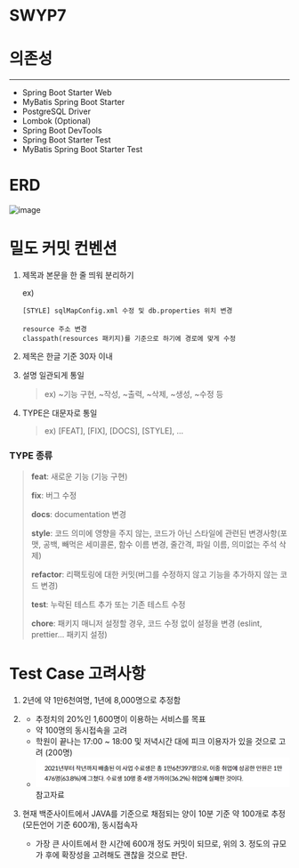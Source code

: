 # SWYP7


# 의존성
------
- Spring Boot Starter Web
- MyBatis Spring Boot Starter
- PostgreSQL Driver
- Lombok (Optional)
- Spring Boot DevTools
- Spring Boot Starter Test
- MyBatis Spring Boot Starter Test


# ERD 
![image](https://github.com/user-attachments/assets/df030931-b491-4870-8774-3af445b75081)

# 밀도 커밋 컨벤션
1. 제목과 본문을 한 줄 띄워 분리하기

    ex) 
    ```
    [STYLE] sqlMapConfig.xml 수정 및 db.properties 위치 변경
    
    resource 주소 변경
    classpath(resources 패키지)를 기준으로 하기에 경로에 맞게 수정
    ```
2. 제목은 한글 기준 30자 이내
3. 설명 일관되게 통일
   >ex) ~기능 구현, ~작성, ~출력, ~삭제, ~생성, ~수정 등
4. TYPE은 대문자로 통일    
   >ex) [FEAT], [FIX], [DOCS], [STYLE], ...

### TYPE 종류
> **feat**: 새로운 기능 (기능 구현)
> 
>**fix**: 버그 수정
> 
>**docs**: documentation 변경
> 
>**style**: 코드 의미에 영향을 주지 않는, 코드가 아닌 스타일에 관련된 변경사항(포맷, 공백, 빼먹은 세미콜론, 함수 이름 변경, 줄간격, 파일 이름, 의미없는 주석 삭제)
>
>**refactor**: 리팩토링에 대한 커밋(버그를 수정하지 않고 기능을 추가하지 않는 코드 변경)
>
>**test**: 누락된 테스트 추가 또는 기존 테스트 수정
>
>**chore**: 패키지 매니저 설정할 경우, 코드 수정 없이 설정을 변경 (eslint, prettier... 패키지 설정)


# Test Case 고려사항
1. 2년에 약 1만6천여명, 1년에 8,000명으로 추정함
2. - 추정치의 20%인 1,600명이 이용하는 서비스를 목표
   - 약 100명의 동시접속을 고려
   - 학원이 끝나는 17:00 ~ 18:00 및 저녁시간 대에 피크 이용자가 있을 것으로 고려 (200명)
   - ![img.png](img.png) 참고자료
   
4. 현재 백준사이트에서 JAVA를 기준으로 채점되는 양이 10분 기준 약 100개로 추정(모든언어 기준 600개), 동시접속자
   - 가장 큰 사이트에서 한 시간에 600개 정도 커밋이 되므로, 위의 3. 정도의 규모가 후에 확장성을 고려해도 괜찮을 것으로 판단.
